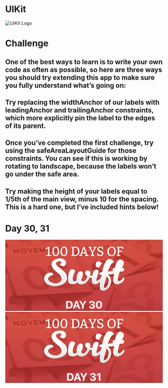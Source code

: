 # UIKit

![UIKit Logo](https://cdn3.iconfinder.com/data/icons/logos-and-brands-adobe/512/349_Uikit-512.png)


# Challenge

## One of the best ways to learn is to write your own code as often as possible, so here are three ways you should try extending this app to make sure you fully understand what’s going on:

## Try replacing the widthAnchor of our labels with leadingAnchor and trailingAnchor constraints, which more explicitly pin the label to the edges of its parent.
## Once you’ve completed the first challenge, try using the safeAreaLayoutGuide for those constraints. You can see if this is working by rotating to landscape, because the labels won’t go under the safe area.
## Try making the height of your labels equal to 1/5th of the main view, minus 10 for the spacing. This is a hard one, but I’ve included hints below!

# Day 30, 31

![Page 1](day30.png)
![Page 1](day31.png)
